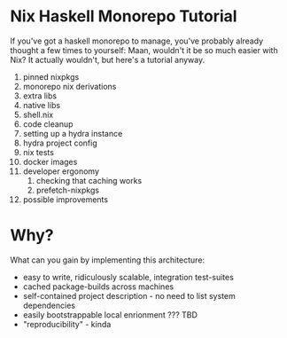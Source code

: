 
# Nix Haskell Monorepo Tutorial

If you've got a haskell monorepo to manage, you've probably already thought a few times to yourself: Maan, wouldn't it be so much easier with Nix?
It actually wouldn't, but here's a tutorial anyway.

1. pinned nixpkgs
2. monorepo nix derivations
3. extra libs
4. native libs
5. shell.nix
6. code cleanup
7. setting up a hydra instance
8. hydra project config
9. nix tests
10. docker images
11. developer ergonomy
    1. checking that caching works
    2. prefetch-nixpkgs
12. possible improvements

# Why?

What can you gain by implementing this architecture:

- easy to write, ridiculously scalable, integration test-suites
- cached package-builds across machines
- self-contained project description - no need to list system dependencies
- easily bootstrappable local enrionment ??? TBD
- "reproducibility" - kinda

